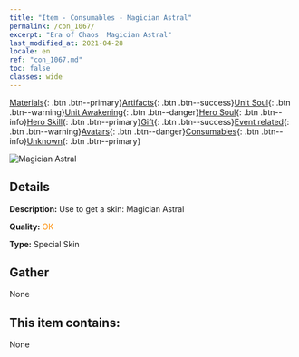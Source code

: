 ```yaml
---
title: "Item - Consumables - Magician Astral"
permalink: /con_1067/
excerpt: "Era of Chaos  Magician Astral"
last_modified_at: 2021-04-28
locale: en
ref: "con_1067.md"
toc: false
classes: wide
---
```

 [Materials](/Items/){: .btn .btn--primary}[Artifacts](/Items/Artifacts/){: .btn .btn--success}[Unit Soul](/Items/UnitSoul/){: .btn .btn--warning}[Unit Awakening](/Items/UnitAwakening/){: .btn .btn--danger}[Hero Soul](/Items/HeroSoul/){: .btn .btn--info}[Hero Skill](/Items/HeroSkill/){: .btn .btn--primary}[Gift](/Items/Gift/){: .btn .btn--success}[Event related](/Items/Events/){: .btn .btn--warning}[Avatars](/Items/Avatars/){: .btn .btn--danger}[Consumables](/Items/Consumables/){: .btn .btn--info}[Unknown](/Items/Unknown/){: .btn .btn--primary}

 ![Magician Astral](/images/h/h_Astral3.jpg)

## Details
 **Description:** Use to get a skin: Magician Astral

 **Quality:** <span style="color: #FF8C00">OK</span>

 **Type:** Special Skin

## Gather

  None

## This item contains:

  None

